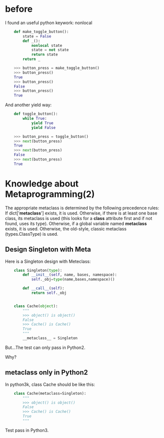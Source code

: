 # before
I found an useful python keywork: nonlocal
``` python
    def make_toggle_button():
        state = False
        def _():
            nonlocal state
            state = not state
            return state
        return _

    >>> button_press = make_toggle_button()
    >>> button_press()
    True
    >>> button_press()
    False
    >>> button_press()
    True
```

And another yield way:
``` python
    def toggle_button():
        while True:
            yield True
            yield False

    >>> button_press = toggle_button()
    >>> next(button_press)
    True
    >>> next(button_press)
    False
    >>> next(button_press)
    True
```

# Knowledge about Metaprogramming(2)
The appropriate metaclass is determined by the following precedence rules: 
If dict['__metaclass__'] exists, it is used. 
Otherwise, if there is at least one base class, its metaclass is used (this looks for a __class__ attribute first and if not found, uses its type). 
Otherwise, if a global variable named __metaclass__ exists, it is used. 
Otherwise, the old-style, classic metaclass (types.ClassType) is used. 

## Design Singleton with Meta
Here is a Singleton design with Meteclass:
``` python
    class Singleton(type):
        def __init__(self, name, bases, namespace):
            self._obj=type(name,bases,namespace)()

        def __call__(self):
            return self._obj


    class Cache(object):
        """
        >>> object() is object()
        False
        >>> Cache() is Cache()
        True
        """
        __metaclass__ = Singleton
```
But...The test can only pass in Python2.

Why?

## __metaclass__ only in Python2
In python3k, class Cache should be like this:
``` python
    class Cache(metaclass=Singleton):
        """
        >>> object() is object()
        False
        >>> Cache() is Cache()
        True
        """
```
Test pass in Python3.
